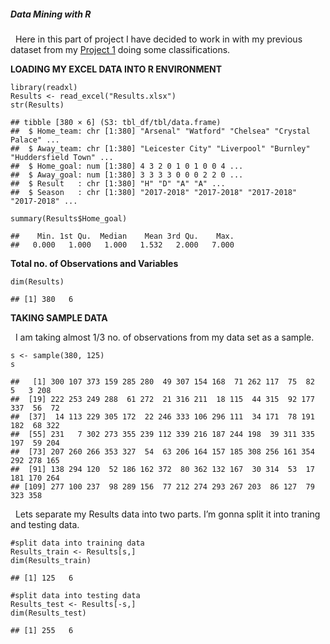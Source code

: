 ##### **Data Mining with R**

  Here in this part of project I have decided to work in with my
previous dataset from my [Project 1](https://rpubs.com/sacsam005/808877)
doing some classifications.

**LOADING MY EXCEL DATA INTO R ENVIRONMENT**

    library(readxl)
    Results <- read_excel("Results.xlsx")
    str(Results)

    ## tibble [380 × 6] (S3: tbl_df/tbl/data.frame)
    ##  $ Home_team: chr [1:380] "Arsenal" "Watford" "Chelsea" "Crystal Palace" ...
    ##  $ Away_team: chr [1:380] "Leicester City" "Liverpool" "Burnley" "Huddersfield Town" ...
    ##  $ Home_goal: num [1:380] 4 3 2 0 1 0 1 0 0 4 ...
    ##  $ Away_goal: num [1:380] 3 3 3 3 0 0 0 2 2 0 ...
    ##  $ Result   : chr [1:380] "H" "D" "A" "A" ...
    ##  $ Season   : chr [1:380] "2017-2018" "2017-2018" "2017-2018" "2017-2018" ...

    summary(Results$Home_goal)

    ##    Min. 1st Qu.  Median    Mean 3rd Qu.    Max. 
    ##   0.000   1.000   1.000   1.532   2.000   7.000

**Total no. of Observations and Variables**

    dim(Results)

    ## [1] 380   6

**TAKING SAMPLE DATA**

  I am taking almost 1/3 no. of observations from my data set as a
sample.

    s <- sample(380, 125)
    s

    ##   [1] 300 107 373 159 285 280  49 307 154 168  71 262 117  75  82   5   3 208
    ##  [19] 222 253 249 288  61 272  21 316 211  18 115  44 315  92 177 337  56  72
    ##  [37]  14 113 229 305 172  22 246 333 106 296 111  34 171  78 191 182  68 322
    ##  [55] 231   7 302 273 355 239 112 339 216 187 244 198  39 311 335 197  59 204
    ##  [73] 207 260 266 353 327  54  63 206 164 157 185 308 256 161 354 292 278 165
    ##  [91] 138 294 120  52 186 162 372  80 362 132 167  30 314  53  17 181 170 264
    ## [109] 277 100 237  98 289 156  77 212 274 293 267 203  86 127  79 323 358

  Lets separate my Results data into two parts. I’m gonna split it into
traning and testing data.

    #split data into training data
    Results_train <- Results[s,]
    dim(Results_train)

    ## [1] 125   6

    #split data into testing data
    Results_test <- Results[-s,]
    dim(Results_test)

    ## [1] 255   6

